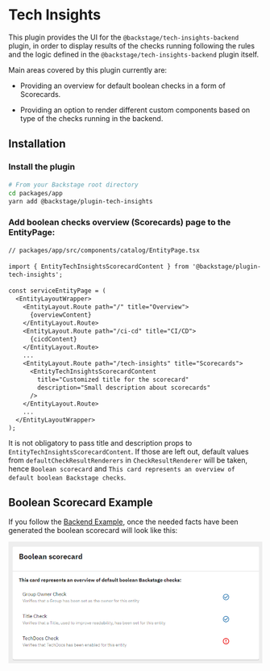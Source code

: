 # Tech Insights

This plugin provides the UI for the `@backstage/tech-insights-backend` plugin, in order to display results of the checks running following the rules and the logic defined in the `@backstage/tech-insights-backend` plugin itself.

Main areas covered by this plugin currently are:

- Providing an overview for default boolean checks in a form of Scorecards.

- Providing an option to render different custom components based on type of the checks running in the backend.

## Installation

### Install the plugin

```bash
# From your Backstage root directory
cd packages/app
yarn add @backstage/plugin-tech-insights
```

### Add boolean checks overview (Scorecards) page to the EntityPage:

```tsx
// packages/app/src/components/catalog/EntityPage.tsx

import { EntityTechInsightsScorecardContent } from '@backstage/plugin-tech-insights';

const serviceEntityPage = (
  <EntityLayoutWrapper>
    <EntityLayout.Route path="/" title="Overview">
      {overviewContent}
    </EntityLayout.Route>
    <EntityLayout.Route path="/ci-cd" title="CI/CD">
      {cicdContent}
    </EntityLayout.Route>
    ...
    <EntityLayout.Route path="/tech-insights" title="Scorecards">
      <EntityTechInsightsScorecardContent
        title="Customized title for the scorecard"
        description="Small description about scorecards"
      />
    </EntityLayout.Route>
    ...
  </EntityLayoutWrapper>
);
```

It is not obligatory to pass title and description props to `EntityTechInsightsScorecardContent`. If those are left out, default values from `defaultCheckResultRenderers` in `CheckResultRenderer` will be taken, hence `Boolean scorecard` and `This card represents an overview of default boolean Backstage checks`.

## Boolean Scorecard Example

If you follow the [Backend Example](https://github.com/backstage/backstage/tree/master/plugins/tech-insights-backend#backend-example), once the needed facts have been generated the boolean scorecard will look like this:

![Boolean Scorecard Example](./docs/boolean-scorecard-example.png)
